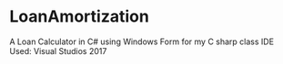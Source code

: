# LoanAmortization
A Loan Calculator in C# using Windows Form for my C sharp class
IDE Used: Visual Studios 2017
